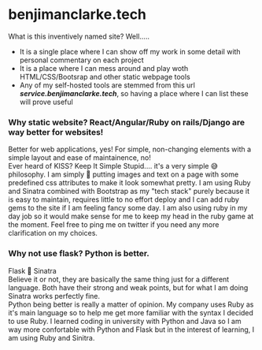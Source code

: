 # benjimanclarke.tech  
What is this inventively named site? Well.....  
- It is a single place where I can show off my work in some detail with personal commentary on each project
- It is a place where I can mess around and play woth HTML/CSS/Bootsrap and other static webpage tools
- Any of my self-hosted tools are stemmed from this url ***service.benjimanclarke.tech***, so having a place where I can list these will prove useful  

### Why static website? React/Angular/Ruby on rails/Django are way better for websites!  
Better for web applications, yes! For simple, non-changing elements with a simple layout and ease of maintainence, no!  
Ever heard of KISS? Keep It Simple Stupid.... it's a very simple 😅 philosophy. I am simply 🥰 putting images and text on a page with some predefined css attributes to make it look somewhat pretty. I am using Ruby and Sinatra combined with Bootstrap as my "tech stack" purely because it is easy to maintain, requires little to no effort deploy and I can add ruby gems to the site if I am feeling fancy some day. I am also using ruby in my day job so it would make sense for me to keep my head in the ruby game at the moment. Feel free to ping me on twitter if you need any more clarification on my choices. 

### Why not use flask? Python is better.  
Flask 🤝 Sinatra  
Believe it or not, they are basically the same thing just for a different language. Both have their strong and weak points, but for what I am doing Sinatra works perfectly fine.  
Python being better is really a matter of opinion. My company uses Ruby as it's main language so to help me get more familiar with the syntax I decided to use Ruby. I learned coding in university with Python and Java so I am way more confortable with Python and Flask but in the interest of learning, I am using Ruby and Sinitra.
